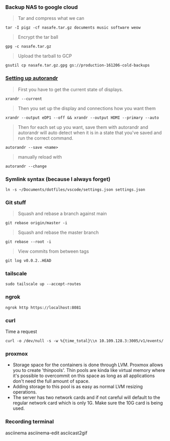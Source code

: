 ### Backup NAS to google cloud

> Tar and compress what we can

`tar -I pigz -cf nasafe.tar.gz documents music software weow`

> Encrypt the tar ball

`gpg -c nasafe.tar.gz`

> Upload the tarball to GCP

`gsutil cp nasafe.tar.gz.gpg gs://production-161206-cold-backups`

### [Setting up autorandr](https://github.com/phillipberndt/autorandr)

> First you have to get the current state of displays.

`xrandr --current`

> Then you set up the display and connections how you want them

`xrandr --output eDP1 --off && xrandr --output HDMI --primary --auto`

> Then for each set up you want, save them with autorandr and autorandr will auto detect when it is in a state that you've saved and run the correct command.

`autorandr --save <name>`

> manually reload with

`autorandr --change`

### Symlink syntax (because I always forget)

`ln -s ~/Documents/dotfiles/vscode/settings.json settings.json`

### Git stuff

> Squash and rebase a branch against main

`git rebase origin/master -i`

> Squash and rebase the master branch

`git rebase --root -i`

> View commits from between tags

`git log v0.0.2..HEAD`

### tailscale

`sudo tailscale up --accept-routes`

### ngrok

`ngrok http https://localhost:8081`

### curl

Time a request

`curl -o /dev/null -s -w %{time_total}\\n 10.109.128.3:3005/v1/events/`

### proxmox

- Storage space for the containers is done through LVM. Proxmox allows you to create 'thinpools'. Thin pools are kinda like virtual memory where it's possible to overcommit on this space as long as all applications don't need the full amount of space.
- Adding storage to this pool is as easy as normal LVM resizing operations.
- The server has two network cards and if not careful will default to the regular network card which is only 1G. Make sure the 10G card is being used.

### Recording terminal

asciinema
asciinema-edit
asciicast2gif

